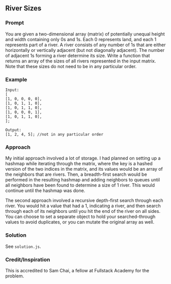 ## River Sizes

### Prompt
You are given a two-dimensional array (matrix) of potentially unequal height and width containing only 0s and 1s. Each 0 represents land, and each 1 represents part of a river. A river consists of any number of 1s that are either horizontally or vertically adjacent (but not diagonally adjacent). The number of adjacent 1s forming a river determine its size. Write a function that returns an array of the sizes of all rivers represented in the input matrix. Note that these sizes do not need to be in any particular order.

### Example
```
Input:
[
[1, 0, 0, 0, 0],
[1, 0, 1, 1, 0],
[1, 0, 1, 1, 0],
[1, 0, 0, 0, 1],
[1, 0, 1, 1, 0],
];

Output:
[1, 2, 4, 5]; //not in any particular order
```
### Approach
My initial approach involved a lot of storage. I had planned on setting up a hashmap while iterating through the matrix, where the key is a hashed version of the two indices in the matrix, and its values would be an array of the neighbors that are rivers. Then, a breadth-first search would be performed in the resulting hashmap and adding neighbors to queues until all neighbors have been found to determine a size of 1 river. This would continue until the hashmap was done.

The second approach involved a recursive depth-first search through each river. You would hit a value that had a 1, indicating a river, and then search through each of its neighbors until you hit the end of the river on all sides. You can choose to set a separate object to hold your searched-through values to avoid duplicates, or you can mutate the original array as well.

### Solution
See `solution.js`.

### Credit/Inspiration
This is accredited to Sam Chai, a fellow at Fullstack Academy for the problem.
